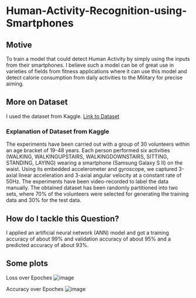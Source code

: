 # Human-Activity-Recognition-using-Smartphones
## Motive 
To train a model that could detect Human Activity by simply using the inputs from their smartphones. I believe such a model can be of great use in varieties of fields from fitness applications where it can use this model and detect calorie consumption from daily activities to the Military for precise aiming. 

## More on Dataset
I used the dataset from Kaggle. 
[Link to Dataset](https://www.kaggle.com/datasets/uciml/human-activity-recognition-with-smartphones)

### Explanation of Dataset from Kaggle
The experiments have been carried out with a group of 30 volunteers within an age bracket of 19-48 years. Each person performed six activities (WALKING, WALKINGUPSTAIRS, WALKINGDOWNSTAIRS, SITTING, STANDING, LAYING) wearing a smartphone (Samsung Galaxy S II) on the waist. Using its embedded accelerometer and gyroscope, we captured 3-axial linear acceleration and 3-axial angular velocity at a constant rate of 50Hz. The experiments have been video-recorded to label the data manually. The obtained dataset has been randomly partitioned into two sets, where 70% of the volunteers were selected for generating the training data and 30% for the test data.

## How do I tackle this Question?
I applied an artificial neural network (ANN) model and got a training accuracy of about 99% and validation accuracy of about 95% and a predicted accuracy of about 93%.

## Some plots

Loss over Epoches
![image](https://user-images.githubusercontent.com/92180055/190886961-fa70e8ff-00fc-4dc3-b6fa-0063b27fb4f9.png)

Accuracy over Epoches
![image](https://user-images.githubusercontent.com/92180055/190886968-895edbe0-ba20-4dbf-b67f-aee0885b9231.png)


